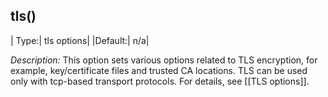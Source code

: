 ## tls()

|  Type:|      tls options|
  |Default:|   n/a|

*Description:* This option sets various options related to TLS
encryption, for example, key/certificate files and trusted CA locations.
TLS can be used only with tcp-based transport protocols. For details,
see [[TLS options]].
